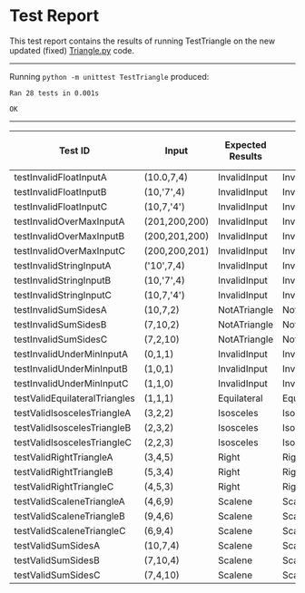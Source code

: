 # Test Report
This test report contains the results of running TestTriangle on the new updated (fixed) [Triangle.py](../Triangle.py) code.

----------------------------------------------------------------------
Running `python -m unittest TestTriangle` produced:
```
Ran 28 tests in 0.001s

OK
```

----------------------------------------------------------------------
| Test ID | Input | Expected Results | Actual Result | Pass or Pass |
|---|---|---|---|---|
| testInvalidFloatInputA | (10.0,7,4) | InvalidInput | InvalidInput | Pass |
| testInvalidFloatInputB | (10,'7',4) |  InvalidInput | InvalidInput  | Pass |
| testInvalidFloatInputC | (10,7,'4') |  InvalidInput | InvalidInput  | Pass |
| testInvalidOverMaxInputA | (201,200,200) |  InvalidInput | InvalidInput  | Pass |
| testInvalidOverMaxInputB | (200,201,200) |  InvalidInput | InvalidInput  | Pass |
| testInvalidOverMaxInputC | (200,200,201) |  InvalidInput | InvalidInput  | Pass |
| testInvalidStringInputA | ('10',7,4) | InvalidInput | InvalidInput | Pass |
| testInvalidStringInputB | (10,'7',4) | InvalidInput | InvalidInput | Pass |
| testInvalidStringInputC | (10,7,'4') | InvalidInput | InvalidInput | Pass |
| testInvalidSumSidesA | (10,7,2) |  NotATriangle | NotATriangle  | Pass |
| testInvalidSumSidesB | (7,10,2) |  NotATriangle | NotATriangle  | Pass |
| testInvalidSumSidesC | (7,2,10) |  NotATriangle | NotATriangle  | Pass |
| testInvalidUnderMinInputA | (0,1,1) |  InvalidInput | InvalidInput  | Pass |
| testInvalidUnderMinInputB | (1,0,1) |  InvalidInput | InvalidInput  | Pass |
| testInvalidUnderMinInputC | (1,1,0) |  InvalidInput | InvalidInput  | Pass |
| testValidEquilateralTriangles | (1,1,1) | Equilateral | Equilateral | Pass |
| testValidIsoscelesTriangleA | (3,2,2) | Isosceles | Isosceles | Pass |
| testValidIsoscelesTriangleB | (2,3,2) | Isosceles | Isosceles | Pass |
| testValidIsoscelesTriangleC | (2,2,3) | Isosceles | Isosceles | Pass |
| testValidRightTriangleA | (3,4,5) | Right | Right | Pass |
| testValidRightTriangleB | (5,3,4) | Right | Right | Pass |
| testValidRightTriangleC | (4,5,3) | Right | Right | Pass |
| testValidScaleneTriangleA | (4,6,9) | Scalene | Scalene | Pass |
| testValidScaleneTriangleB | (9,4,6) | Scalene | Scalene | Pass |
| testValidScaleneTriangleC | (6,9,4) | Scalene | Scalene | Pass |
| testValidSumSidesA | (10,7,4) | Scalene | Scalene | Pass |
| testValidSumSidesB | (7,10,4) | Scalene | Scalene | Pass |
| testValidSumSidesC | (7,4,10) | Scalene | Scalene | Pass |
